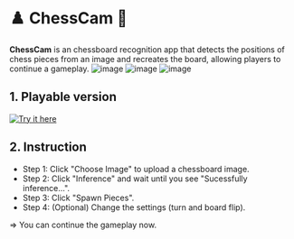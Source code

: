 # ♟️ ChessCam 📸

**ChessCam** is an chessboard recognition app that detects the positions of chess pieces from an image and recreates the board, allowing players to continue a gameplay.
![image](https://github.com/user-attachments/assets/d80a239e-3c9f-44a4-a4da-1bd231b3ce7a)
![image](https://github.com/user-attachments/assets/39db63a6-d988-4326-8938-20e56a8a41dc)
![image](https://github.com/user-attachments/assets/bf278c46-6c35-4c47-8a71-24c8b3292eec)


## 1. Playable version
[![Try it here](https://img.shields.io/badge/Try%20it%20here-4CAF50?style=for-the-badge)](https://slothless.itch.io/chesscam)

## 2. Instruction
- Step 1: Click "Choose Image" to upload a chessboard image.
- Step 2: Click "Inference" and wait until you see "Sucessfully inference...".
- Step 3: Click "Spawn Pieces".
- Step 4: (Optional) Change the settings (turn and board flip).

=> You can continue the gameplay now.
